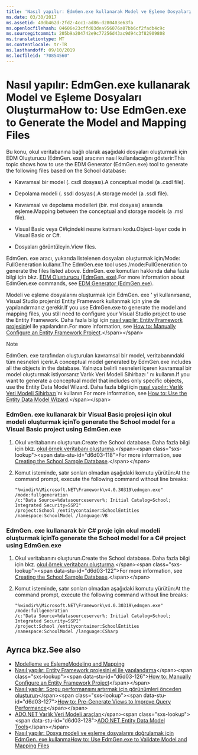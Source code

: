 ```yaml
---
title: 'Nasıl yapılır: EdmGen.exe kullanarak Model ve Eşleme Dosyaları Oluşturma'
ms.date: 03/30/2017
ms.assetid: 40db462d-2fd2-4cc1-ad86-d280403e63fa
ms.openlocfilehash: 04606e23cffd03dea956076a07bb6cf2fadb4c9c
ms.sourcegitcommit: 205b9a204742e9c77256d43ac9d94c3f82909808
ms.translationtype: MT
ms.contentlocale: tr-TR
ms.lasthandoff: 09/10/2019
ms.locfileid: "70854560"
---
```

# <a name="how-to-use-edmgenexe-to-generate-the-model-and-mapping-files"></a><span data-ttu-id="d6d03-102">Nasıl yapılır: EdmGen.exe kullanarak Model ve Eşleme Dosyaları Oluşturma</span><span class="sxs-lookup"><span data-stu-id="d6d03-102">How to: Use EdmGen.exe to Generate the Model and Mapping Files</span></span>
<span data-ttu-id="d6d03-103">Bu konu, okul veritabanına bağlı olarak aşağıdaki dosyaları oluşturmak için EDM Oluşturucu (EdmGen. exe) aracının nasıl kullanılacağını gösterir:</span><span class="sxs-lookup"><span data-stu-id="d6d03-103">This topic shows how to use the EDM Generator (EdmGen.exe) tool to generate the following files based on the School database:</span></span>  
  
- <span data-ttu-id="d6d03-104">Kavramsal bir model (. csdl dosyası).</span><span class="sxs-lookup"><span data-stu-id="d6d03-104">A conceptual model (a .csdl file).</span></span>  
  
- <span data-ttu-id="d6d03-105">Depolama modeli (. ssdl dosyası).</span><span class="sxs-lookup"><span data-stu-id="d6d03-105">A storage model (a .ssdl file).</span></span>  
  
- <span data-ttu-id="d6d03-106">Kavramsal ve depolama modelleri (bir. msl dosyası) arasında eşleme.</span><span class="sxs-lookup"><span data-stu-id="d6d03-106">Mapping between the conceptual and storage models (a .msl file).</span></span>  
  
- <span data-ttu-id="d6d03-107">Visual Basic veya C#içindeki nesne katmanı kodu.</span><span class="sxs-lookup"><span data-stu-id="d6d03-107">Object-layer code in Visual Basic or C#.</span></span>  
  
- <span data-ttu-id="d6d03-108">Dosyaları görüntüleyin.</span><span class="sxs-lookup"><span data-stu-id="d6d03-108">View files.</span></span>  
  
 <span data-ttu-id="d6d03-109">EdmGen. exe aracı, yukarıda listelenen dosyaları oluşturmak için/Mode: FullGeneration kullanır.</span><span class="sxs-lookup"><span data-stu-id="d6d03-109">The EdmGen.exe tool uses /mode:FullGeneration to generate the files listed above.</span></span> <span data-ttu-id="d6d03-110">EdmGen. exe komutları hakkında daha fazla bilgi için bkz. [EDM Oluşturucu (EdmGen. exe)](edm-generator-edmgen-exe.md).</span><span class="sxs-lookup"><span data-stu-id="d6d03-110">For more information about EdmGen.exe commands, see [EDM Generator (EdmGen.exe)](edm-generator-edmgen-exe.md).</span></span>  
  
 <span data-ttu-id="d6d03-111">Modeli ve eşleme dosyalarını oluşturmak için EdmGen. exe ' yi kullanırsanız, Visual Studio projenizi Entity Framework kullanmak için yine de yapılandırmanız gerekir.</span><span class="sxs-lookup"><span data-stu-id="d6d03-111">If you use EdmGen.exe to generate the model and mapping files, you still need to configure your Visual Studio project to use the Entity Framework.</span></span> <span data-ttu-id="d6d03-112">Daha fazla bilgi için [nasıl yapılır: Entity Framework projesini](https://docs.microsoft.com/previous-versions/dotnet/netframework-4.0/bb738546(v=vs.100))el ile yapılandırın.</span><span class="sxs-lookup"><span data-stu-id="d6d03-112">For more information, see [How to: Manually Configure an Entity Framework Project](https://docs.microsoft.com/previous-versions/dotnet/netframework-4.0/bb738546(v=vs.100)).</span></span>  
  
> [!NOTE]
> <span data-ttu-id="d6d03-113">EdmGen. exe tarafından oluşturulan kavramsal bir model, veritabanındaki tüm nesneleri içerir.</span><span class="sxs-lookup"><span data-stu-id="d6d03-113">A conceptual model generated by EdmGen.exe includes all the objects in the database.</span></span> <span data-ttu-id="d6d03-114">Yalnızca belirli nesneleri içeren kavramsal bir model oluşturmak istiyorsanız Varlık Veri Modeli Sihirbazı ' nı kullanın.</span><span class="sxs-lookup"><span data-stu-id="d6d03-114">If you want to generate a conceptual model that includes only specific objects, use the Entity Data Model Wizard.</span></span> <span data-ttu-id="d6d03-115">Daha fazla bilgi için [nasıl yapılır: Varlık Veri Modeli Sihirbazı](https://docs.microsoft.com/previous-versions/dotnet/netframework-4.0/bb738677(v=vs.100))'nı kullanın.</span><span class="sxs-lookup"><span data-stu-id="d6d03-115">For more information, see [How to: Use the Entity Data Model Wizard](https://docs.microsoft.com/previous-versions/dotnet/netframework-4.0/bb738677(v=vs.100)).</span></span>  
  
### <a name="to-generate-the-school-model-for-a-visual-basic-project-using-edmgenexe"></a><span data-ttu-id="d6d03-116">EdmGen. exe kullanarak bir Visual Basic projesi için okul modeli oluşturmak için</span><span class="sxs-lookup"><span data-stu-id="d6d03-116">To generate the School model for a Visual Basic project using EdmGen.exe</span></span>  
  
1. <span data-ttu-id="d6d03-117">Okul veritabanını oluşturun.</span><span class="sxs-lookup"><span data-stu-id="d6d03-117">Create the School database.</span></span> <span data-ttu-id="d6d03-118">Daha fazla bilgi için bkz. [okul örnek veritabanı oluşturma](https://docs.microsoft.com/previous-versions/dotnet/netframework-4.0/bb399731(v=vs.100)).</span><span class="sxs-lookup"><span data-stu-id="d6d03-118">For more information, see [Creating the School Sample Database](https://docs.microsoft.com/previous-versions/dotnet/netframework-4.0/bb399731(v=vs.100)).</span></span>  
  
2. <span data-ttu-id="d6d03-119">Komut isteminde, satır sonları olmadan aşağıdaki komutu yürütün:</span><span class="sxs-lookup"><span data-stu-id="d6d03-119">At the command prompt, execute the following command without line breaks:</span></span>  
  
    ```  
    "%windir%\Microsoft.NET\Framework\v4.0.30319\edmgen.exe" /mode:fullgeneration   
    /c:"Data Source=%datasourceserver%; Initial Catalog=School; Integrated Security=SSPI"   
    /project:School /entitycontainer:SchoolEntities /namespace:SchoolModel /language:VB  
    ```  
  
### <a name="to-generate-the-school-model-for-a-c-project-using-edmgenexe"></a><span data-ttu-id="d6d03-120">EdmGen. exe kullanarak bir C# proje için okul modeli oluşturmak için</span><span class="sxs-lookup"><span data-stu-id="d6d03-120">To generate the School model for a C# project using EdmGen.exe</span></span>  
  
1. <span data-ttu-id="d6d03-121">Okul veritabanını oluşturun.</span><span class="sxs-lookup"><span data-stu-id="d6d03-121">Create the School database.</span></span> <span data-ttu-id="d6d03-122">Daha fazla bilgi için bkz. [okul örnek veritabanı oluşturma](https://docs.microsoft.com/previous-versions/dotnet/netframework-4.0/bb399731(v=vs.100)).</span><span class="sxs-lookup"><span data-stu-id="d6d03-122">For more information, see [Creating the School Sample Database](https://docs.microsoft.com/previous-versions/dotnet/netframework-4.0/bb399731(v=vs.100)).</span></span>  
  
2. <span data-ttu-id="d6d03-123">Komut isteminde, satır sonları olmadan aşağıdaki komutu yürütün:</span><span class="sxs-lookup"><span data-stu-id="d6d03-123">At the command prompt, execute the following command without line breaks:</span></span>  
  
    ```  
    "%windir%\Microsoft.NET\Framework\v4.0.30319\edmgen.exe" /mode:fullgeneration   
    /c:"Data Source=%datasourceserver%; Initial Catalog=School; Integrated Security=SSPI"   
    /project:School /entitycontainer:SchoolEntities /namespace:SchoolModel /language:CSharp  
    ```  
  
## <a name="see-also"></a><span data-ttu-id="d6d03-124">Ayrıca bkz.</span><span class="sxs-lookup"><span data-stu-id="d6d03-124">See also</span></span>

- [<span data-ttu-id="d6d03-125">Modelleme ve Eşleme</span><span class="sxs-lookup"><span data-stu-id="d6d03-125">Modeling and Mapping</span></span>](modeling-and-mapping.md)
- <span data-ttu-id="d6d03-126">[Nasıl yapılır: Entity Framework projesini el ile yapılandırma](https://docs.microsoft.com/previous-versions/dotnet/netframework-4.0/bb738546(v=vs.100))</span><span class="sxs-lookup"><span data-stu-id="d6d03-126">[How to: Manually Configure an Entity Framework Project](https://docs.microsoft.com/previous-versions/dotnet/netframework-4.0/bb738546(v=vs.100))</span></span>
- <span data-ttu-id="d6d03-127">[Nasıl yapılır: Sorgu performansını artırmak için görünümleri önceden oluşturun](https://docs.microsoft.com/previous-versions/dotnet/netframework-4.0/bb896240(v=vs.100))</span><span class="sxs-lookup"><span data-stu-id="d6d03-127">[How to: Pre-Generate Views to Improve Query Performance](https://docs.microsoft.com/previous-versions/dotnet/netframework-4.0/bb896240(v=vs.100))</span></span>
- <span data-ttu-id="d6d03-128">[ADO.NET Varlık Veri Modeli araçları](https://docs.microsoft.com/previous-versions/dotnet/netframework-4.0/bb399249(v=vs.100))</span><span class="sxs-lookup"><span data-stu-id="d6d03-128">[ADO.NET Entity Data Model Tools](https://docs.microsoft.com/previous-versions/dotnet/netframework-4.0/bb399249(v=vs.100))</span></span>
- [<span data-ttu-id="d6d03-129">Nasıl yapılır: Dosya modeli ve eşleme dosyalarını doğrulamak için EdmGen. exe kullanma</span><span class="sxs-lookup"><span data-stu-id="d6d03-129">How to: Use EdmGen.exe to Validate Model and Mapping Files</span></span>](how-to-use-edmgen-exe-to-validate-model-and-mapping-files.md)
